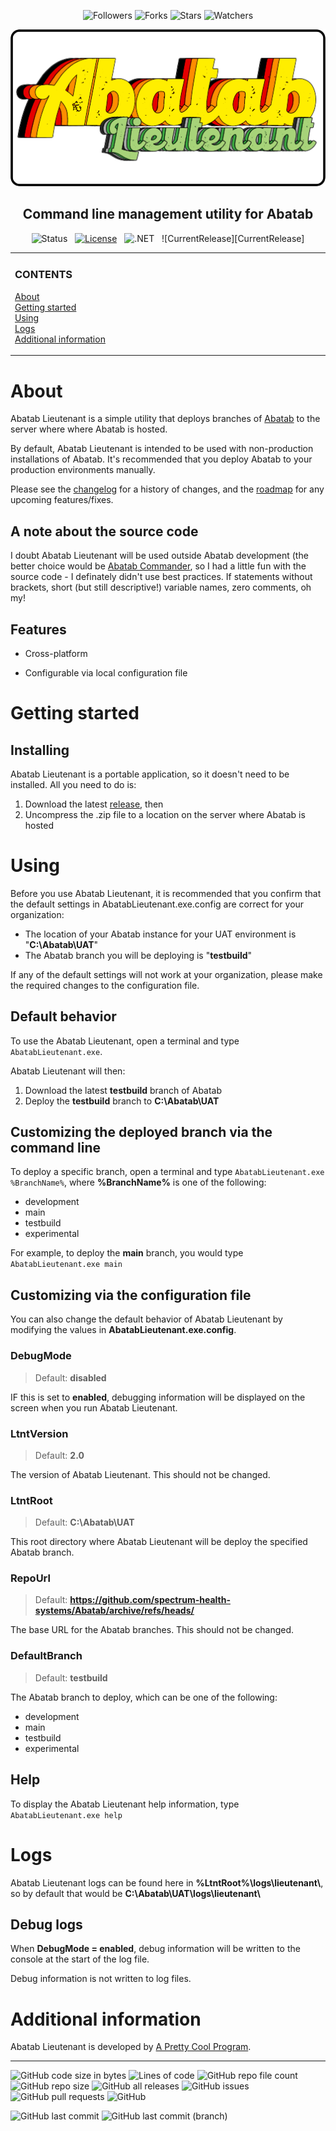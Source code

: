 
<div align="center">

![Followers][GitHubFollowers] ![Forks][GitHubForks] ![Stars][GitHubStars] ![Watchers][GitHubWatchers]

[![Logo][Logo]][MainBranchUrl]

## Command line management utility for Abatab

![Status][Status]&nbsp;&nbsp;&nbsp;[![License][License]][LicenseUrl]&nbsp;&nbsp;&nbsp;![.NET][DotNet]&nbsp;&nbsp;&nbsp;![CurrentRelease][CurrentRelease]

</div>

<!-- The HTML indentations have to stay this way to work. -->
<table>
<tr>
<td img src="RepositoryData/Asset/Image/Document/README/spacer.png" alt="blank-spacer" width="1000" height="1">

  ### CONTENTS
  [About](#about)  
  [Getting started](#getting-started)  
  [Using](#using)  
  [Logs](#logs)  
  [Additional information](#additional-information)  
</td>
</tr>
</table>

# About

Abatab Lieutenant is a simple utility that deploys branches of [Abatab][AbatabUrl] to the server where where Abatab is hosted.

By default, Abatab Lieutenant is intended to be used with non-production installations of Abatab. It's recommended that you deploy Abatab to your production environments manually.

Please see the [changelog](Changelog) for a history of changes, and the [roadmap](Roadmap) for any upcoming features/fixes.

## A note about the source code

I doubt Abatab Lieutenant will be used outside Abatab development (the better choice would be [Abatab Commander][AbatabCommanderUrl], so I had a little fun with the source code - I definately didn't use best practices. If statements without brackets, short (but still descriptive!) variable names, zero comments, oh my!

## Features

* Cross-platform

* Configurable via local configuration file

# Getting started

## Installing

Abatab Lieutenant is a portable application, so it doesn't need to be installed. All you need to do is:

1. Download the latest [release](ReleaseUrl), then
2. Uncompress the .zip file to a location on the server where Abatab is hosted

# Using

Before you use Abatab Lieutenant, it is recommended that you confirm that the default settings in AbatabLieutenant.exe.config are correct for your organization:

* The location of your Abatab instance for your UAT environment is "**C:\Abatab\UAT**"
* The Abatab branch you will be deploying is "**testbuild**"

If any of the default settings will not work at your organization, please make the required changes to the configuration file.

## Default behavior

To use the Abatab Lieutenant, open a terminal and type `AbatabLieutenant.exe`.

Abatab Lieutenant will then:

1. Download the latest **testbuild** branch of Abatab
2. Deploy the **testbuild** branch to **C:\Abatab\UAT**

## Customizing the deployed branch via the command line

To deploy a specific branch, open a terminal and type `AbatabLieutenant.exe %BranchName%`, where **%BranchName%** is one of the following:

* development
* main
* testbuild
* experimental

For example, to deploy the **main** branch, you would type `AbatabLieutenant.exe main`

## Customizing via the configuration file

You can also change the default behavior of Abatab Lieutenant by modifying the values in **AbatabLieutenant.exe.config**.

### DebugMode

> Default: **disabled**

IF this is set to **enabled**, debugging information will be displayed on the screen when you run Abatab Lieutenant.

### LtntVersion

> Default: **2.0**

The version of Abatab Lieutenant. This should not be changed.

### LtntRoot

> Default: **C:\Abatab\UAT**

This root directory where Abatab Lieutenant will be deploy the specified Abatab branch.

### RepoUrl

> Default: **https://github.com/spectrum-health-systems/Abatab/archive/refs/heads/**

The base URL for the Abatab branches. This should not be changed.

### DefaultBranch

> Default: **testbuild**

The Abatab branch to deploy, which can be one of the following:

* development
* main
* testbuild
* experimental

## Help

To display the Abatab Lieutenant help information, type `AbatabLieutenant.exe help`

# Logs

Abatab Lieutenant logs can be found here in **%LtntRoot%\logs\lieutenant\\**, so by default that would be **C:\Abatab\UAT\logs\lieutenant\\**

## Debug logs

When **DebugMode = enabled**, debug information will be written to the console at the start of the log file.

Debug information is not written to log files.

# Additional information

Abatab Lieutenant is developed by [A Pretty Cool Program](APrettyCoolProgramUrl).

***



<!-- REFERENCE LINKS -->

[GitHubFollowers]: https://img.shields.io/github/followers/spectrum-health-systems?style=social
[GitHubForks]: https://img.shields.io/github/forks/spectrum-health-systems/AbatabLieutenant?style=social
[GitHubStars]: https://img.shields.io/github/stars/spectrum-health-systems/AbatabLieutenant?style=social
[GitHubWatchers]: https://img.shields.io/github/watchers/spectrum-health-systems/AbatabLieutenant?style=social
[DotNet]: https://img.shields.io/badge/.NET-6.0-blueviolet

[AbatabUrl]: https://github.com/spectrum-health-systems/Abatab
[MainBranchUrl]: README.md
[Logo]: /.github/res/img/logo/RepositoryLogo.png
[Status]: https://img.shields.io/badge/status-active-brightgreen?style=flat
[License]: https://img.shields.io/badge/license-apache%202.0-brightgreen?style=flat
[LicenseUrl]: https://www.apache.org/licenses/LICENSE-2.0
[Release]: https://img.shields.io/github/v/release/spectrum-health-systems/AbatabLieutenant?style=flat
[ReleaseUrl]: https://github.com/spectrum-health-systems/AbatabLieutenant/releases

[AbatabCommanderUrl]: https://github.com/spectrum-health-systems/AbatabCommander
[Changelog]: /docs/CHANGELOG.md
[Roadmap]: /docs/ROADMAP.md
[APrettyCoolProgramUrl]: https://github.com/APrettyCoolProgram


![GitHub code size in bytes](https://img.shields.io/github/languages/code-size/spectrum-health-systems/AbatabLieutenant)
![Lines of code](https://img.shields.io/tokei/lines/github/spectrum-health-systems/AbatabLieutenant)
![GitHub repo file count](https://img.shields.io/github/directory-file-count/spectrum-health-systems/AbatabLieutenant)
![GitHub repo size](https://img.shields.io/github/repo-size/spectrum-health-systems/AbatabLieutenant)
![GitHub all releases](https://img.shields.io/github/downloads/spectrum-health-systems/AbatabLieutenant/total)
![GitHub issues](https://img.shields.io/github/issues/spectrum-health-systems/AbatabLieutenant)
![GitHub pull requests](https://img.shields.io/github/issues-pr/spectrum-health-systems/AbatabLieutenant)
![GitHub](https://img.shields.io/github/license/spectrum-health-systems/AbatabLieutenant)

![GitHub last commit](https://img.shields.io/github/last-commit/spectrum-health-systems/AbatabLieutenant)
![GitHub last commit (branch)](https://img.shields.io/github/last-commit/spectrum-health-systems/AbatabLieutenant/development)



























